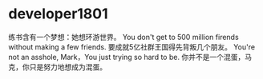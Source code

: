 # developer1801
练书含有一个梦想：她想环游世界。
You don't get to 500 million firends without making a few friends.
要成就5亿社群王国得先背叛几个朋友。
You're not an asshole, Mark，You just trying so hard to be.
你并不是一个混蛋，马克，你只是努力地想成为混蛋。
